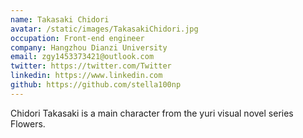 ```yaml
---
name: Takasaki Chidori
avatar: /static/images/TakasakiChidori.jpg
occupation: Front-end engineer
company: Hangzhou Dianzi University
email: zgy1453373421@outlook.com
twitter: https://twitter.com/Twitter
linkedin: https://www.linkedin.com
github: https://github.com/stella100np
---
```


Chidori Takasaki is a main character from the yuri visual novel series Flowers. 
